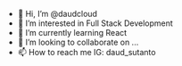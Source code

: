- 👋 Hi, I’m @daudcloud
- 👀 I’m interested in Full Stack Development
- 🌱 I’m currently learning React
- 💞️ I’m looking to collaborate on ...
- 📫 How to reach me IG: daud_sutanto

<!---
daudcloud/daudcloud is a ✨ special ✨ repository because its `README.md` (this file) appears on your GitHub profile.
You can click the Preview link to take a look at your changes.
--->
